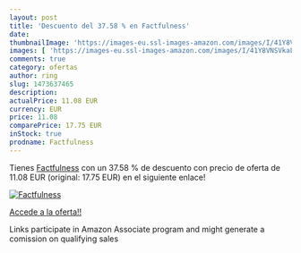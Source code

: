 ```yaml
---
layout: post
title: 'Descuento del 37.58 % en Factfulness'
date: 
thumbnailImage: 'https://images-eu.ssl-images-amazon.com/images/I/41Y8VNSVkaL._SL200_.jpg'
images: [ 'https://images-eu.ssl-images-amazon.com/images/I/41Y8VNSVkaL._SL200_.jpg' ]
comments: true
category: ofertas
author: ring
slug: 1473637465
description:
actualPrice: 11.08 EUR
currency: EUR
price: 11.08
comparePrice: 17.75 EUR
inStock: true
prodname: Factfulness
---
```


Tienes [Factfulness](https://www.amazon.es/dp/1473637465/?tag=tolees-21) con un 37.58 % de descuento con precio de oferta de 11.08 EUR (original: 17.75 EUR) en el siguiente enlace!

[![Factfulness](https://images-eu.ssl-images-amazon.com/images/I/41Y8VNSVkaL._SL200_.jpg)](https://www.amazon.es/dp/1473637465/?tag=tolees-21)

[Accede a la oferta!!](https://www.amazon.es/dp/1473637465/?tag=tolees-21)

Links participate in Amazon Associate program and might generate a comission on qualifying sales


